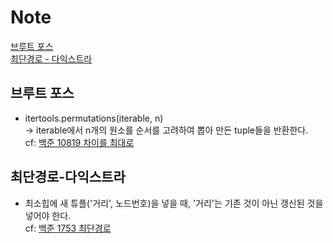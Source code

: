 # Note
[브루트 포스](##브루트-포스)  
[최단경로 - 다익스트라](##최단경로-다익스트라)


## 브루트 포스
- itertools.permutations(iterable, n)  
-> iterable에서 n개의 원소를 순서를 고려하여 뽑아 만든 tuple들을 반환한다.  
cf: [백준 10819 차이를 최대로](./Baekjoon/BruteForce/brute_10819_%EC%B0%A8%EC%9D%B4%EB%A5%BC%EC%B5%9C%EB%8C%80%EB%A1%9C.py)

## 최단경로-다익스트라  
- 최소힙에 새 튜플('거리', 노드번호)을 넣을 때, '거리'는 기존 것이 아닌 갱신된 것을 넣어야 한다.  
cf: [백준 1753 최단경로](./Baekjoon/ShortestPath/dijkstra_1753_%EC%B5%9C%EB%8B%A8%EA%B2%BD%EB%A1%9C.py)

